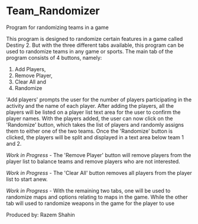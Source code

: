 # Team_Randomizer
Program for randomizing teams in a game

This program is designed to randomize certain features in a game called Destiny 2. But with the three different tabs available, this program can be used to randomize teams in any game or sports.
The main tab of the program consists of 4 buttons, namely:
1. Add Players,
2. Remove Player, 
3. Clear All and 
4. Randomize

'Add players' prompts the user for the number of players participating in the activity and the name of each player. After adding the players, all the players will be listed on a player list text area for the user to confirm the player names. 
With the players added, the user can now click on the 'Randomize' button, which takes the list of players and randomly assigns them to either one of the two teams. 
Once the 'Randomize' button is clicked, the players will be split and displayed in a text area below team 1 and 2. 

*Work in Progress* - The 'Remove Player' button will remove players from the player list to balance teams and remove players who are not interested.

*Work in Progress* - The 'Clear All' button removes all players from the player list to start anew.

*Work in Progress* - With the remaining two tabs, one will be used to randomize maps and options relating to maps in the game. While the other tab will used to randomize weapons in the game for the player to use

Produced by: Razem Shahin

